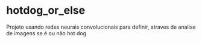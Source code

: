 # hotdog_or_else
Projeto usando redes neurais convolucionais para definir, atraves de analise de imagens se é ou não hot dog
